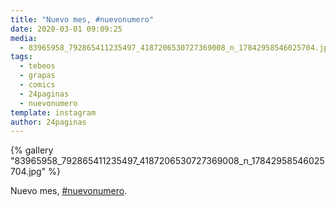 ```yaml
---
title: "Nuevo mes, #nuevonumero"
date: 2020-03-01 09:09:25
media: 
  - 83965958_792865411235497_4187206530727369008_n_17842958546025704.jpg
tags: 
  - tebeos
  - grapas
  - comics
  - 24paginas
  - nuevonumero
template: instagram
author: 24paginas
---
```


{% gallery "83965958_792865411235497_4187206530727369008_n_17842958546025704.jpg" %}

Nuevo mes, [#nuevonumero](/etiquetas/nuevonumero).
